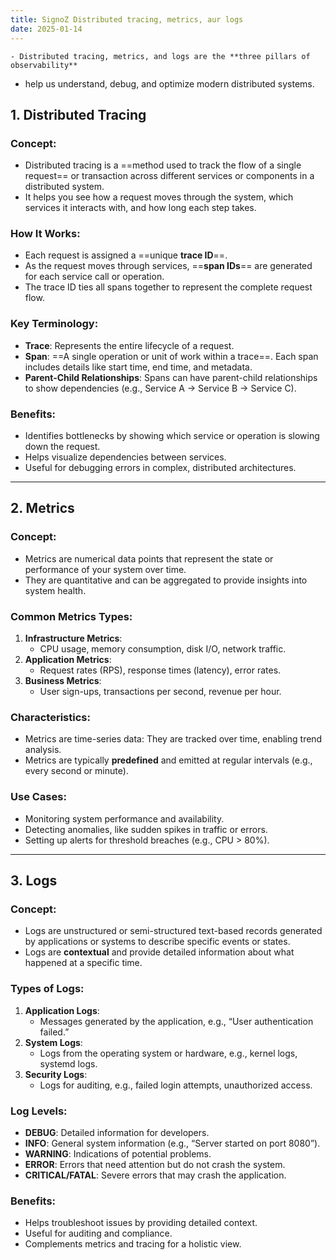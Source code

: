 ```yaml
---
title: SignoZ Distributed tracing, metrics, aur logs
date: 2025-01-14
---
```


	- Distributed tracing, metrics, and logs are the **three pillars of observability**
- help us understand, debug, and optimize modern distributed systems.


## 1. **Distributed Tracing**

### Concept:

- Distributed tracing is a ==method used to track the flow of a single request== or transaction across different services or components in a distributed system.
- It helps you see how a request moves through the system, which services it interacts with, and how long each step takes.

### How It Works:

- Each request is assigned a ==unique **trace ID**==.
- As the request moves through services, ==**span IDs**== are generated for each service call or operation.
- The trace ID ties all spans together to represent the complete request flow.

### Key Terminology:

- **Trace**: Represents the entire lifecycle of a request.
- **Span**: ==A single operation or unit of work within a trace==. Each span includes details like start time, end time, and metadata.
- **Parent-Child Relationships**: Spans can have parent-child relationships to show dependencies (e.g., Service A → Service B → Service C).

### Benefits:

- Identifies bottlenecks by showing which service or operation is slowing down the request.
- Helps visualize dependencies between services.
- Useful for debugging errors in complex, distributed architectures.

---

## 2. **Metrics**

### Concept:

- Metrics are numerical data points that represent the state or performance of your system over time.
- They are quantitative and can be aggregated to provide insights into system health.

### Common Metrics Types:

1. **Infrastructure Metrics**:
    - CPU usage, memory consumption, disk I/O, network traffic.
2. **Application Metrics**:
    - Request rates (RPS), response times (latency), error rates.
3. **Business Metrics**:
    - User sign-ups, transactions per second, revenue per hour.

### Characteristics:

- Metrics are time-series data: They are tracked over time, enabling trend analysis.
- Metrics are typically **predefined** and emitted at regular intervals (e.g., every second or minute).

### Use Cases:

- Monitoring system performance and availability.
- Detecting anomalies, like sudden spikes in traffic or errors.
- Setting up alerts for threshold breaches (e.g., CPU > 80%).


---

## 3. **Logs**

### Concept:

- Logs are unstructured or semi-structured text-based records generated by applications or systems to describe specific events or states.
- Logs are **contextual** and provide detailed information about what happened at a specific time.

### Types of Logs:

1. **Application Logs**:
    - Messages generated by the application, e.g., “User authentication failed.”
2. **System Logs**:
    - Logs from the operating system or hardware, e.g., kernel logs, systemd logs.
3. **Security Logs**:
    - Logs for auditing, e.g., failed login attempts, unauthorized access.

### Log Levels:

- **DEBUG**: Detailed information for developers.
- **INFO**: General system information (e.g., “Server started on port 8080”).
- **WARNING**: Indications of potential problems.
- **ERROR**: Errors that need attention but do not crash the system.
- **CRITICAL/FATAL**: Severe errors that may crash the application.

### Benefits:

- Helps troubleshoot issues by providing detailed context.
- Useful for auditing and compliance.
- Complements metrics and tracing for a holistic view.
